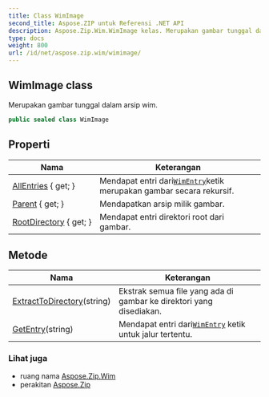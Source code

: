 ```yaml
---
title: Class WimImage
second_title: Aspose.ZIP untuk Referensi .NET API
description: Aspose.Zip.Wim.WimImage kelas. Merupakan gambar tunggal dalam arsip wim.
type: docs
weight: 800
url: /id/net/aspose.zip.wim/wimimage/
---
```

## WimImage class

Merupakan gambar tunggal dalam arsip wim.

```csharp
public sealed class WimImage
```

## Properti

| Nama | Keterangan |
| --- | --- |
| [AllEntries](../../aspose.zip.wim/wimimage/allentries/) { get; } | Mendapat entri dari[`WimEntry`](../wimentry/)ketik merupakan gambar secara rekursif. |
| [Parent](../../aspose.zip.wim/wimimage/parent/) { get; } | Mendapatkan arsip milik gambar. |
| [RootDirectory](../../aspose.zip.wim/wimimage/rootdirectory/) { get; } | Mendapat entri direktori root dari gambar. |

## Metode

| Nama | Keterangan |
| --- | --- |
| [ExtractToDirectory](../../aspose.zip.wim/wimimage/extracttodirectory/)(string) | Ekstrak semua file yang ada di gambar ke direktori yang disediakan. |
| [GetEntry](../../aspose.zip.wim/wimimage/getentry/)(string) | Mendapat entri dari[`WimEntry`](../wimentry/) ketik untuk jalur tertentu. |

### Lihat juga

* ruang nama [Aspose.Zip.Wim](../../aspose.zip.wim/)
* perakitan [Aspose.Zip](../../)


